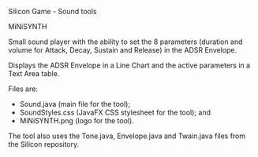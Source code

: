 Silicon Game - Sound tools

MiNiSYNTH


Small sound player with the ability to set the 8 parameters (duration and volume for Attack, Decay, Sustain and Release) in the ADSR Envelope.

Displays the ADSR Envelope in a Line Chart and the active parameters in a Text Area table.

Files are:

+ Sound.java (main file for the tool);
+ SoundStyles.css (JavaFX CSS stylesheet for the tool); and
+ MiNiSYNTH.png (logo for the tool).

The tool also uses the Tone.java, Envelope.java and Twain.java files from the Silicon repository.

